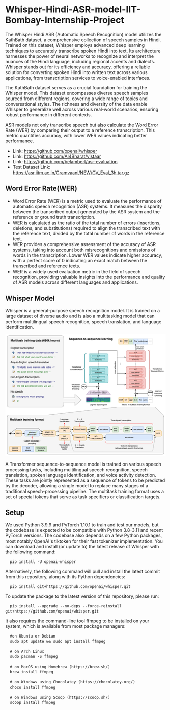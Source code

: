 # Whisper-Hindi-ASR-model-IIT-Bombay-Internship-Project

The Whisper Hindi ASR (Automatic Speech Recognition) model utilizes the KathBath dataset, a comprehensive collection of speech samples in Hindi. Trained on this dataset, Whisper employs advanced deep learning techniques to accurately transcribe spoken Hindi into text. Its architecture harnesses the power of neural networks to recognize and interpret the nuances of the Hindi language, including regional accents and dialects. Whisper stands out for its efficiency and accuracy, offering a reliable solution for converting spoken Hindi into written text across various applications, from transcription services to voice-enabled interfaces.

The KathBath dataset serves as a crucial foundation for training the Whisper model. This dataset encompasses diverse speech samples sourced from different regions, covering a wide range of topics and conversational styles. The richness and diversity of the data enable Whisper to generalize well across various real-world scenarios, ensuring robust performance in different contexts.

ASR models not only transcribe speech but also calculate the Word Error Rate (WER) by comparing their output to a reference transcription. This metric quantifies accuracy, with lower WER values indicating better performance.

- Link: https://github.com/openai/whisper
- Link: https://github.com/AI4Bharat/vistaar
- Link: https://github.com/belambert/asr-evaluation
- Test Dataset Link: https://asr.iitm.ac.in/Gramvaani/NEW/GV_Eval_3h.tar.gz

## Word Error Rate(WER)


- Word Error Rate (WER) is a metric used to evaluate the performance of automatic speech recognition (ASR) systems. It measures the disparity between the transcribed output generated by the ASR system and the reference or ground truth transcription. 
- WER is calculated as the ratio of the total number of errors (insertions, deletions, and substitutions) required to align the transcribed text with the reference text, divided by the total number of words in the reference text. 
- WER provides a comprehensive assessment of the accuracy of ASR systems, taking into account both misrecognitions and omissions of words in the transcription. 
Lower WER values indicate higher accuracy, with a perfect score of 0 indicating an exact match between the transcribed and reference texts. 
- WER is a widely used evaluation metric in the field of speech recognition, providing valuable insights into the performance and quality of ASR models across different languages and applications.

## Whisper Model

Whisper is a general-purpose speech recognition model. It is trained on a large dataset of diverse audio and is also a multitasking model that can perform multilingual speech recognition, speech translation, and language identification.

![approach](https://github.com/STiFLeR7/Whisper-Hindi-ASR-Model-IIT-Bombay-Internship/blob/076daa41d1a5a6ca32fc74689ff899186bc572bb/1.png)

A Transformer sequence-to-sequence model is trained on various speech processing tasks, including multilingual speech recognition, speech translation, spoken language identification, and voice activity detection. These tasks are jointly represented as a sequence of tokens to be predicted by the decoder, allowing a single model to replace many stages of a traditional speech-processing pipeline. The multitask training format uses a set of special tokens that serve as task specifiers or classification targets.

## Setup

We used Python 3.9.9 and PyTorch 1.10.1 to train and test our models, but the codebase is expected to be compatible with Python 3.8-3.11 and recent PyTorch versions. The codebase also depends on a few Python packages, most notably OpenAI's tiktoken for their fast tokenizer implementation. You can download and install (or update to) the latest release of Whisper with the following command:

      pip install -U openai-whisper
Alternatively, the following command will pull and install the latest commit from this repository, along with its Python dependencies:

      pip install git+https://github.com/openai/whisper.git 
To update the package to the latest version of this repository, please run:

      pip install --upgrade --no-deps --force-reinstall git+https://github.com/openai/whisper.git
It also requires the command-line tool ffmpeg to be installed on your system, which is available from most package managers:

      #on Ubuntu or Debian
      sudo apt update && sudo apt install ffmpeg

      # on Arch Linux
      sudo pacman -S ffmpeg

      # on MacOS using Homebrew (https://brew.sh/)
      brew install ffmpeg

      # on Windows using Chocolatey (https://chocolatey.org/)
      choco install ffmpeg

      # on Windows using Scoop (https://scoop.sh/)
      scoop install ffmpeg
